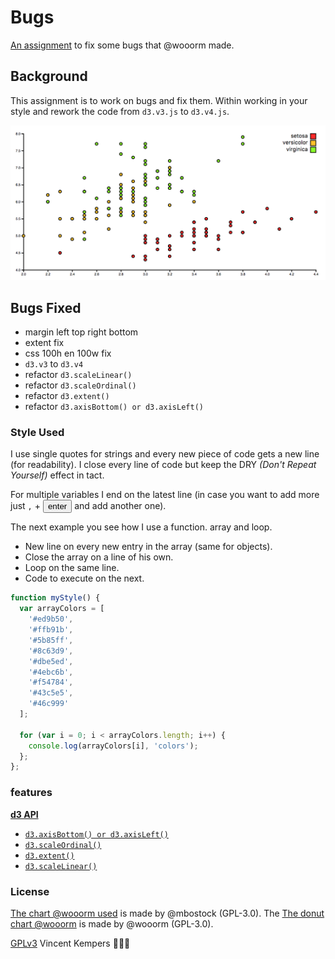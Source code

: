 # Bugs

[An assignment](https://github.com/cmda-fe3/course-17-18/tree/master/site/class-2/debug) to fix some bugs that @wooorm made.

## Background

This assignment is to work on bugs and fix them. Within working in your style and rework the code from `d3.v3.js` to `d3.v4.js`.


![result of this code](preview.png)

## Bugs Fixed

-   margin left top right bottom
-   extent fix
-   css 100h en 100w fix
-   `d3.v3` to `d3.v4`
-   refactor `d3.scaleLinear()`
-   refactor `d3.scaleOrdinal()`
-   refactor `d3.extent()`
-   refactor `d3.axisBottom() or d3.axisLeft()`

### Style Used

I use single quotes for strings and every new piece of code gets a new line (for readability). I close every line of code but keep the DRY _(Don't Repeat Yourself)_ effect in tact.

For multiple variables I end on the latest line (in case you want to add more just `,` +  <button>enter</button> and add another one).

The next example you see how I use a function. array and loop.
*   New line on every new entry in the array (same for objects).
*   Close the array on a line of his own.
*   Loop on the same line.
*   Code to execute on the next.

```js
function myStyle() {
  var arrayColors = [
    '#ed9b50',
    '#ffb91b',
    '#5b85ff',
    '#8c63d9',
    '#dbe5ed',
    '#4ebc6b',
    '#f54784',
    '#43c5e5',
    '#46c999'
  ];

  for (var i = 0; i < arrayColors.length; i++) {
    console.log(arrayColors[i], 'colors');
  };
};
```

### features

[**d3 API**](https://github.com/d3/d3/blob/master/API.md)
-   [`d3.axisBottom() or d3.axisLeft()`](https://github.com/d3/d3-axis/blob/master/README.md)
-   [`d3.scaleOrdinal()`](https://github.com/d3/d3-3.x-api-reference/blob/master/Ordinal-Scales.md#ordinal)
-   [`d3.extent()`](https://github.com/d3/d3-array/blob/master/README.md#extent)
-   [`d3.scaleLinear()`](https://github.com/d3/d3-scale/blob/master/README.md#scaleLinear)

### License

[The chart @wooorm used](https://bl.ocks.org/mbostock/3887118) is made by @mbostock (GPL-3.0).
The [The donut chart @wooorm](https://github.com/cmda-fe3/course-17-18/tree/master/site/class-2/debug) is made by @wooorm (GPL-3.0).

[GPLv3](https://choosealicense.com/licenses/gpl-3.0/) Vincent Kempers 👨🏽‍💻
